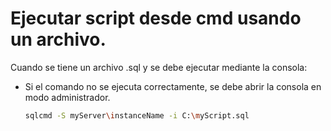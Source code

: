 
# Ejecutar script desde cmd usando un archivo.
Cuando se tiene un archivo .sql y se debe ejecutar mediante la consola:
* Si el comando no se ejecuta correctamente, se debe abrir la consola en modo administrador.
  ```sh
  sqlcmd -S myServer\instanceName -i C:\myScript.sql
  ```
  




